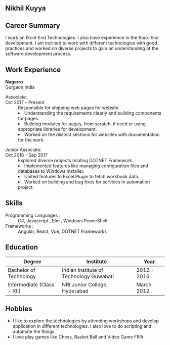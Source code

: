 ## Nikhil Kuyya

## Career Summary

I work on Front End Technologies. I also have experience in the Back-End development. I am inclined to work with different technologies with good practices and worked on diverse projects to gain an understanding of the software development process.

## Work Experience

<div><span><b>Nagarro</b><br>
          Gurgaon,India</span>

  <dl>
      <dt>Associate: <br>
      Oct 2017 – Present </dt>
      <dd>
      Responsible for shipping web pages for website.
      <li> Understanding the requirements clearly and building components for pages.</li>
      <li> Building modules for pages, from scratch, if need or using appropriate libraries for development.</li>
      <li> Worked on the distinct sections for websites with documentation for the work.</li>
      </dd>
  </dl>
  <dl>
      <dt>Junior Associate: <br>
      Oct 2016 - Sep 2017</dt>
      <dd>
     Explored diverse projects relating DOTNET Framework.
<li> Implemented features like managing configuration files and databases to Windows Installer.</li>
<li> United features to Excel Plugin to fetch workbook data.</li>
<li> Worked on building and bug fixes for services in automation project.</li>
    </dd>
  </dl>
</div>

## Skills

  <dl>
  <dt> Programming Languages :</dt> <dd> C#, Javascript , Elm , Windows PowerShell</dd>
   <dt> Frameworks         : </dt> <dd> Angular, React, Vue, DOTNET Frameworks</dd>
  </dl>
   
## Education

| Degree                     | Institute                               | Year        |
| -------------------------- | --------------------------------------- | ----------- |
| Bachelor of Technology     | Indian Institute of Technology Guwahati | 2012 - 2016 |
| Intermediate (Class - XII) | NRI Junior College, Hyderabad           | March 2012  |

## Hobbies

- I like to explore the technologies by attending workshops and develop application in different technologies. I also love to do scripting and automate the things.
- I love play games like Chess, Basket Ball and Video Game FIFA.

